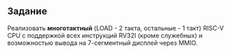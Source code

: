 ## Задание

Реализовать **многотактный** (LOAD - 2 такта, остальные - 1 такт) RISC-V CPU с поддержкой всех инструкций RV32I (кроме служебных) и возможностью вывода на 7-сегментный дисплей через MMIO.